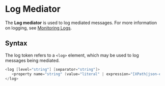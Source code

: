 # Log Mediator

The **Log mediator** is used to log mediated messages. For more information on logging, see [Monitoring Logs]({{base_path}}/observe/micro-integrator/classic-observability-logs/monitoring-logs/).

## Syntax

The log token refers to a `<log>` element, which may be
used to log messages being mediated.

```java
<log [level="string"] [separator="string"]>
   <property name="string" (value="literal" | expression="[XPath|json-eval(JSON Path)]")/>*
</log>

```

